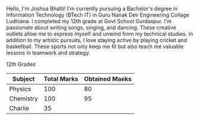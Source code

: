 Hello, I'm Joshua Bhatti! I'm currently pursuing a Bachelor's degree in Information Technology (BTech IT) in Guru Nanak Dev Engineering Collage Ludhiana. I completed my 12th grade at Govt School Gurdaspur.
I'm passionate about writing songs, singing, and dancing. These creative outlets allow me to express myself and unwind from my technical studies.
In addition to my artistic pursuits, I love staying active by playing cricket and basketball. These sports not only keep me fit but also teach me valuable lessons in teamwork and strategy.

12th Grades 

| Subject  | Total Marks | Obtained Maeks |
|---------|-----|------------------|
| Physics | 100 | 80     |
| Chemistry| 100 | 95    |
| Charlie | 35  |        |


